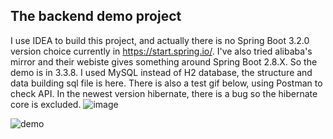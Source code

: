 ## The backend demo project
I use IDEA to build this project, and actually there is no Spring Boot 3.2.0 version choice currently in https://start.spring.io/. 
I've also tried alibaba's mirror and their webiste gives something around Spring Boot 2.8.X. So the demo is in 3.3.8.
I used MySQL instead of H2 database, the structure and data building sql file is here.
There is also a test gif below, using Postman to check API.
In the newest version hibernate, there is a bug so the hibernate core is excluded.
![image](https://github.com/user-attachments/assets/92de081f-9358-45ac-83cf-aa59dfe9d5f2)

![demo](https://github.com/user-attachments/assets/a4986d89-ef44-4766-bbe6-c944023c2463)
